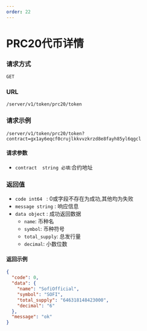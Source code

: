 ```yaml
---
order: 22
---
```


# PRC20代币详情

### 请求方式
`GET`

### URL
`/server/v1/token/prc20/token`

### 请求示例

```
/server/v1/token/prc20/token?contract=gx1ay6eqcf0crujlkkvvzkrzd8e8fayh85yl6qgcl
```


#### 请求参数
- `contract  string 必填`:合约地址

### 返回值
- `code int64 `  : 0或字段不存在为成功,其他均为失败
- `message string` : 响应信息
- `data object` : 成功返回数据
    - `name`: 币种名
    - `symbol`: 币种符号
    - `total_supply`: 总发行量
    - `decimal`: 小数位数

#### 返回示例
```json
{
  "code": 0,
  "data": {
    "name": "SofiOfficial",
    "symbol": "SOFI",
    "total_supply": "646318148423000",
    "decimal": "6"
  },
  "message": "ok"
}
```